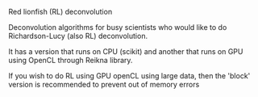 Red lionfish (RL) deconvolution

Deconvolution algorithms for busy scientists who would like to do Richardson-Lucy (also RL) deconvolution.

It has a version that runs on CPU (scikit) and another that runs on GPU using OpenCL through Reikna library.

If you wish to do RL using GPU openCL using large data, then the 'block' version is recommended to prevent out of memory errors

